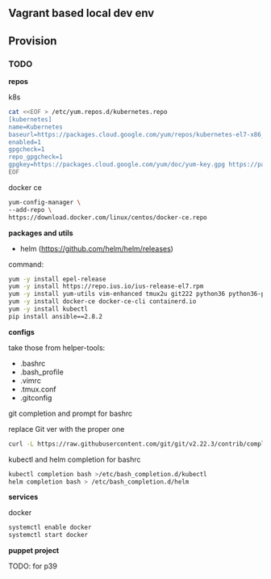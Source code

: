 Vagrant based local dev env
---------------------------

## Provision

### TODO

**repos**

k8s
```sh
cat <<EOF > /etc/yum.repos.d/kubernetes.repo
[kubernetes]
name=Kubernetes
baseurl=https://packages.cloud.google.com/yum/repos/kubernetes-el7-x86_64
enabled=1
gpgcheck=1
repo_gpgcheck=1
gpgkey=https://packages.cloud.google.com/yum/doc/yum-key.gpg https://packages.cloud.google.com/yum/doc/rpm-package-key.gpg
EOF
```

docker ce
```sh
yum-config-manager \
--add-repo \
https://download.docker.com/linux/centos/docker-ce.repo
```

**packages and utils**

- helm (https://github.com/helm/helm/releases)

command:
```sh
yum -y install epel-release
yum -y install https://repo.ius.io/ius-release-el7.rpm
yum -y install yum-utils vim-enhanced tmux2u git222 python36 python36-pip bind-utils dig unzip traceroute
yum -y install docker-ce docker-ce-cli containerd.io
yum -y install kubectl
pip install ansible==2.8.2
```

**configs**

take those from helper-tools:
- .bashrc
- .bash_profile
- .vimrc
- .tmux.conf
- .gitconfig

git completion and prompt for bashrc

replace Git ver with the proper one

```sh
curl -L https://raw.githubusercontent.com/git/git/v2.22.3/contrib/completion/git-prompt.sh -o ~/.git-prompt.sh
```

kubectl and helm completion for bashrc

```sh
kubectl completion bash >/etc/bash_completion.d/kubectl
helm completion bash > /etc/bash_completion.d/helm
```

**services**

docker
```sh
systemctl enable docker
systemctl start docker
```

**puppet project**

TODO: for p39
